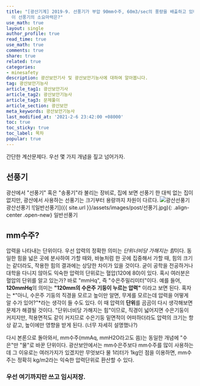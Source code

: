 ```yaml
---
title: "[광산기계] 2019-9. 선풍기가 부압 90mm수주, 60m3/sec의 풍량을 배출하고 있다. 선풍기의 총 기계효율을 0.6이라 하면
  이 선풍기의 소요마력은?"
use_math: true
layout: single
author_profile: true
read_time: true
use_math: true
comments: true
share: true
related: true
categories:
- minesafety
description: 광산보안기사 및 광산보안기능사에 대하여 알아봅니다.
tag: 광산보안기능사
article_tag1: 광산보안기사
article_tag2: 광산보안기능사
article_tag3: 문제풀이
article_section: 광산보안
meta_keywords: 광산보안기능사
last_modified_at: '2021-2-6 23:42:00 +08000'
toc: true
toc_sticky: true
toc_label: 목차
popular: true
---
```


간단한 계산문제다. 우선 몇 가지 개념을 짚고 넘어가자.

## 선풍기
광산에서 "선풍기" 혹은 "송풍기"라 불리는 장비로, 집에 보면 선풍기 한 대씩 없는 집이 없지만, 광산에서 사용하는 선풍기는 크기부터 용량까지 차원이 다르다.
![광산선풍기](https://paulsfans.com/wp-content/uploads/2019/07/Axial-Fan-for-a-Coal-Mine.jpg)
광산선풍기
![일반선풍기]({{ site.url }}/assets/images/post/선풍기.jpg){: .align-center .open-new}
일반선풍기

## mm수주?
압력을 나타내는 단위이다. 우선 압력의 정확한 의미는 *단위너비당 가해지는 힘*이다. 
동일한 힘을 넓은 곳에 분사하여 가할 때와, 바늘처럼 한 곳에 집중해서 가할 때, 
힘의 크기는 같더라도, 작용한 힘의 결과에는 상당한 차이가 있을 것이다.
굳이 공학을 전공하거나 대학을 다니지 않아도 익숙한 압력의 단위로는 혈압(120에 80)이 있다. 혹시 여러분은 혈압의 단위를 알고 있는가?
바로 "mmHq", 즉 "수은주밀리미터"이다.
예를 들어, **120mmHq**의 의미는 **"120mm의 수은주 기둥이 누르는 압력"** 이라고 보면 된다.
혹자는 *"아니, 수은주 기둥의 직경을 모르고 높이만 알면, 무게를 모르는데 압력을 어떻게 알 수가 있어?"*라는 생각이 들 수도 있다.
이 때 압력의 **단위**를 곰곰이 다시 생각해보면 문제가 해결될 것이다. "단위너비당 가해지는 힘"이므로, 직경이 넓어지면  수은기둥이 커지지만, 적용면적도 같이 커지므로
수은기둥 밑면적이 어떠하더라도 압력의 크기는 항상 같고, 높이에만 영향을 받게 된다. (너무 자세히 설명했나?)


다시 본론으로 돌아와서, mm수주(mmAq, mmH2O라고도 씀)는 동일한 개념에 "수은"만 "물"로 바꾼 단위이다. 광산보안에서는 mm수은주보다 mm수주를 많이 사용하는데 그 이유로는 여러가지가 있겠지만 무엇보다 물 1리터가 1kg인 점을 이용하면, mm수주는 정확히 kg/m2라는 익숙한 압력단위로 환산할 수 있다.

### 우선 여기까지만 쓰고 임시저장.
